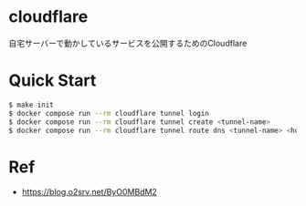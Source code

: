 # cloudflare
自宅サーバーで動かしているサービスを公開するためのCloudflare

# Quick Start

```sh
$ make init
$ docker compose run --rm cloudflare tunnel login
$ docker compose run --rm cloudflare tunnel create <tunnel-name>
$ docker compose run --rm cloudflare tunnel route dns <tunnel-name> <hostname(example.hoge.net)>
```
 
# Ref

- https://blog.o2srv.net/ByO0MBdM2

